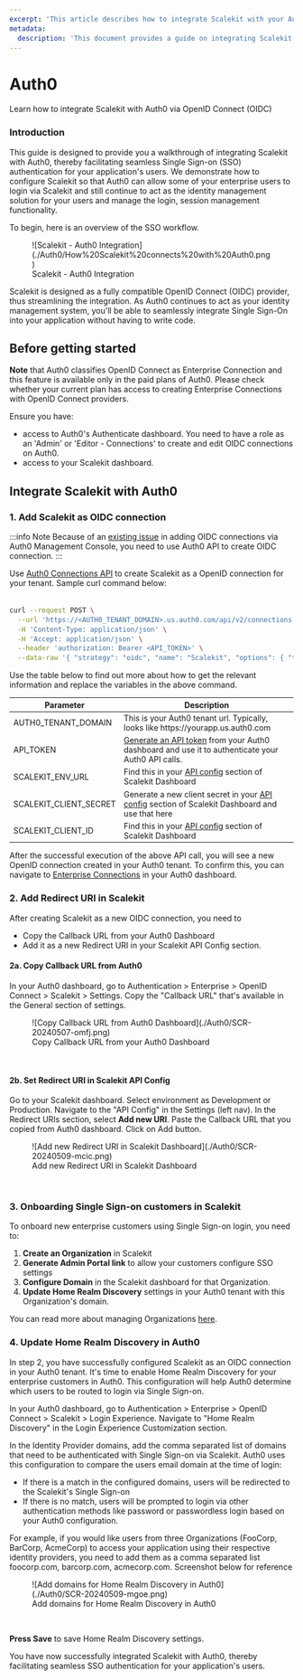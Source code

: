 ```yaml
---
excerpt: 'This article describes how to integrate Scalekit with your Auth0 implementation'
metadata:
  description: 'This document provides a guide on integrating Scalekit with Auth0 applications for seamless Single Sign-on Authentication. It includes steps on configuring Scalekit as an OpenID Connect provider in your Auth0 tenant.'
---
```


# Auth0

<Subtitle>Learn how to integrate Scalekit with Auth0 via OpenID Connect (OIDC)</Subtitle>

### Introduction

This guide is designed to provide you a walkthrough of integrating Scalekit with Auth0, thereby facilitating seamless Single Sign-on (SSO) authentication for your application's users. We demonstrate how to configure Scalekit so that Auth0 can allow some of your enterprise users to login via Scalekit and still continue to act as the identity management solution for your users and manage the login, session management functionality.

To begin, here is an overview of the SSO workflow.

<figure>![Scalekit - Auth0 Integration](./Auth0/How%20Scalekit%20connects%20with%20Auth0.png)
<figcaption>Scalekit - Auth0 Integration</figcaption></figure>

Scalekit is designed as a fully compatible OpenID Connect (OIDC) provider, thus streamlining the integration. As Auth0 continues to act as your identity management system, you'll be able to seamlessly integrate Single Sign-On into your application without having to write code.

## Before getting started

**Note** that Auth0 classifies OpenID Connect as Enterprise Connection and this feature is available only in the paid plans of Auth0. Please check whether your current plan has access to creating Enterprise Connections with OpenID Connect providers.

Ensure you have:

- access to Auth0's Authenticate dashboard. You need to have a role as an 'Admin' or 'Editor - Connections' to create and edit OIDC connections on Auth0.
- access to your Scalekit dashboard.

## Integrate Scalekit with Auth0

### 1. Add Scalekit as OIDC connection

:::info Note
Because of an [existing issue](https://community.auth0.com/t/creating-an-oidc-connection-fails-with-options-issuer-is-required-error/128189) in adding OIDC connections via Auth0 Management Console, you need to use Auth0 API to create OIDC connection.
:::

Use [Auth0 Connections API](https://auth0.com/docs/api/management/v2/connections/post-connections) to create Scalekit as a OpenID connection for your tenant. Sample curl command below:

```bash showLineNumbers

curl --request POST \
  --url 'https://<AUTH0_TENANT_DOMAIN>.us.auth0.com/api/v2/connections' \
  -H 'Content-Type: application/json' \
  -H 'Accept: application/json' \
  --header 'authorization: Bearer <API_TOKEN>' \
  --data-raw '{ "strategy": "oidc", "name": "Scalekit", "options": { "type": "back_channel", "discovery_url": "<SCALEKIT_ENV_URL>/.well-known/openid-configuration", "client_secret" : "<SCALEKIT_CLIENT_SECRET>", "client_id" : "<SCALEKIT_CLIENT_ID>",  "scopes": "openid profile" } }'

```

Use the table below to find out more about how to get the relevant information and replace the variables in the above command.

| Parameter              | Description                                                                                                                                                                         |
| ---------------------- | ----------------------------------------------------------------------------------------------------------------------------------------------------------------------------------- |
| AUTH0_TENANT_DOMAIN    | This is your Auth0 tenant url. Typically, looks like https:<nolink />//yourapp.us.auth0.com                                                                                         |
| API_TOKEN              | [Generate an API token](https://auth0.com/docs/secure/tokens/access-tokens/management-api-access-tokens) from your Auth0 dashboard and use it to authenticate your Auth0 API calls. |
| SCALEKIT_ENV_URL       | Find this in your [API config](https://app.scalekit.com) section of Scalekit Dashboard                                                                                              |
| SCALEKIT_CLIENT_SECRET | Generate a new client secret in your [API config](https://app.scalekit.com) section of Scalekit Dashboard and use that here                                                         |
| SCALEKIT_CLIENT_ID     | Find this in your [API config](https://app.scalekit.com) section of Scalekit Dashboard                                                                                              |

After the successful execution of the above API call, you will see a new OpenID connection created in your Auth0 tenant. To confirm this, you can navigate to [Enterprise Connections](https://auth0.com/docs/authenticate/enterprise-connections#view-enterprise-connections) in your Auth0 dashboard.

### 2. Add Redirect URI in Scalekit

After creating Scalekit as a new OIDC connection, you need to

- Copy the Callback URL from your Auth0 Dashboard
- Add it as a new Redirect URI in your Scalekit API Config section.

#### 2a. Copy Callback URL from Auth0

In your Auth0 dashboard, go to Authentication > Enterprise > OpenID Connect > Scalekit > Settings.
Copy the "Callback URL" that's available in the General section of settings.

<figure>![Copy Callback URL from Auth0 Dashboard](./Auth0/SCR-20240507-omfj.png)
<figcaption>Copy Callback URL from your Auth0 Dashboard</figcaption></figure>

<br />

#### 2b. Set Redirect URI in Scalekit API Config

Go to your Scalekit dashboard. Select environment as Development or Production. Navigate to the "API Config" in the Settings (left nav). In the Redirect URIs section, select **Add new URI**. Paste the Callback URL that you copied from Auth0 dashboard. Click on Add button.

<figure>![Add new Redirect URI in Scalekit Dashboard](./Auth0/SCR-20240509-mcic.png)
<figcaption>Add new Redirect URI in Scalekit Dashboard</figcaption></figure>

<br />

### 3. Onboarding Single Sign-on customers in Scalekit

To onboard new enterprise customers using Single Sign-on login, you need to:

1. **Create an Organization** in Scalekit
2. **Generate Admin Portal link** to allow your customers configure SSO settings
3. **Configure Domain** in the Scalekit dashboard for that Organization.
4. **Update Home Realm Discovery** settings in your Auth0 tenant with this Organization's domain.

You can read more about managing Organizations [here](/docs/manage-scalekit/organization.md).

### 4. Update Home Realm Discovery in Auth0

In step 2, you have successfully configured Scalekit as an OIDC connection in your Auth0 tenant. It's time to enable Home Realm Discovery for your enterprise customers in Auth0. This configuration will help Auth0 determine which users to be routed to login via Single Sign-on.

In your Auth0 dashboard, go to Authentication > Enterprise > OpenID Connect > Scalekit > Login Experience.
Navigate to "Home Realm Discovery" in the Login Experience Customization section.

In the Identity Provider domains, add the comma separated list of domains that need to be authenticated with Single Sign-on via Scalekit. Auth0 uses this configuration to compare the users email domain at the time of login:

- If there is a match in the configured domains, users will be redirected to the Scalekit's Single Sign-on
- If there is no match, users will be prompted to login via other authentication methods like password or passwordless login based on your Auth0 configuration.

For example, if you would like users from three Organizations (FooCorp, BarCorp, AcmeCorp) to access your application using their respective identity providers, you need to add them as a comma separated list foocorp.com, barcorp.com, acmecorp.com. Screenshot below for reference

<figure>![Add domains for Home Realm Discovery in Auth0](./Auth0/SCR-20240509-mgoe.png)
<figcaption>Add domains for Home Realm Discovery in Auth0</figcaption></figure>

<br />

**Press Save** to save Home Realm Discovery settings.

You have now successfully integrated Scalekit with Auth0, thereby facilitating seamless SSO authentication for your application's users.
